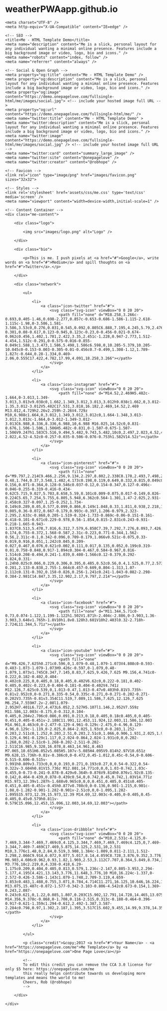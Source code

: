 # weatherPWAapp.github.io
<!DOCTYPE html>
<html lang="en-US">

<head>

	<meta charset="UTF-8" />
	<meta http-equiv="X-UA-Compatible" content="IE=edge" />
	
	<!-- SEO -->
	<title>Me - HTML Template Demo</title>
	<meta name="description" content="Me is a slick, personal layout for any individual wanting a minimal online presence. Features include a big background image or video, logo, bio and icons." />
	<meta name="robots" content="index, follow" />
	<meta name="referrer" content="always" />

	<!-- Social & Open Graph -->
	<meta property="og:title" content="Me - HTML Template Demo" />
	<meta property="og:description" content="Me is a slick, personal layout for any individual wanting a minimal online presence. Features include a big background image or video, logo, bio and icons." />
	<meta property="og:image" content="https://demo.onepagelove.com/fullsingle-html/me/images/social.jpg"> <!-- include your hosted image full URL -->
	<meta property="og:url" content="https://demo.onepagelove.com/fullsingle-html/me/" />
	<meta name="twitter:title" content="Me - HTML Template Demo" >
	<meta name="twitter:description" content="Me is a slick, personal layout for any individual wanting a minimal online presence. Features include a big background image or video, logo, bio and icons." />
	<meta name="twitter:image" content="https://demo.onepagelove.com/fullsingle-html/me/images/social.jpg" /> <!-- include your hosted image full URL -->
	<meta name="twitter:card" content="summary_large_image" />
	<meta name="twitter:site" content="@onepagelove" />
	<meta name="twitter:creator" content="@robhope" />

	<!-- Favicon -->
	<link rel="icon" type="image/png" href="images/favicon.png" sizes="32x32">

	<!-- Styles -->
	<link rel='stylesheet' href='assets/css/me.css' type='text/css' media='screen' />
	<meta name="viewport" content="width=device-width,initial-scale=1" />

</head>

<body id="fullsingle" class="page-template-page-fullsingle-me">

<div class="fs-me">

	<!-- Content Container -->
	<div class="me-content">
		
		<div class="logo">
			
			<img src="images/logo.png" alt="Logo" />

		</div>

		<div class="bio">
			
			<p>This is me. I push pixels at <a href="#">Google</a>, write words on <a href="#">Medium</a> and spill thoughts on <a href="#">Twitter</a>.</p>

		</div>

		<div class="network">
			
			<ul>
				
				<li>
					<a class="icon-twitter" href="#">
						<svg class="svg-icon" viewBox="0 0 20 20">
							<path fill="none" d="M18.258,3.266c-0.693,0.405-1.46,0.698-2.277,0.857c-0.653-0.686-1.586-1.115-2.618-1.115c-1.98,0-3.586,1.581-3.586,3.53c0,0.276,0.031,0.545,0.092,0.805C6.888,7.195,4.245,5.79,2.476,3.654C2.167,4.176,1.99,4.781,1.99,5.429c0,1.224,0.633,2.305,1.596,2.938C2.999,8.349,2.445,8.19,1.961,7.925C1.96,7.94,1.96,7.954,1.96,7.97c0,1.71,1.237,3.138,2.877,3.462c-0.301,0.08-0.617,0.123-0.945,0.123c-0.23,0-0.456-0.021-0.674-0.062c0.456,1.402,1.781,2.422,3.35,2.451c-1.228,0.947-2.773,1.512-4.454,1.512c-0.291,0-0.575-0.016-0.855-0.049c1.588,1,3.473,1.586,5.498,1.586c6.598,0,10.205-5.379,10.205-10.045c0-0.153-0.003-0.305-0.01-0.456c0.7-0.499,1.308-1.12,1.789-1.827c-0.644,0.28-1.334,0.469-2.06,0.555C17.422,4.782,17.99,4.091,18.258,3.266"></path>
						</svg>
					</a>
				</li>

				<li>
					<a class="icon-instagram" href="#">
						<svg class="svg-icon" viewBox="0 0 20 20">
							<path fill="none" d="M14.52,2.469H5.482c-1.664,0-3.013,1.349-3.013,3.013v9.038c0,1.662,1.349,3.012,3.013,3.012h9.038c1.662,0,3.012-1.35,3.012-3.012V5.482C17.531,3.818,16.182,2.469,14.52,2.469 M13.012,4.729h2.26v2.259h-2.26V4.729z M10,6.988c1.664,0,3.012,1.349,3.012,3.012c0,1.664-1.348,3.013-3.012,3.013c-1.664,0-3.012-1.349-3.012-3.013C6.988,8.336,8.336,6.988,10,6.988 M16.025,14.52c0,0.831-0.676,1.506-1.506,1.506H5.482c-0.831,0-1.507-0.675-1.507-1.506V9.247h1.583C5.516,9.494,5.482,9.743,5.482,10c0,2.497,2.023,4.52,4.518,4.52c2.494,0,4.52-2.022,4.52-4.52c0-0.257-0.035-0.506-0.076-0.753h1.582V14.52z"></path>
						</svg>
					</a>
				</li>

				<li>
					<a class="icon-pinterest" href="#">
						<svg class="svg-icon" viewBox="0 0 20 20">
							<path fill="none" d="M9.797,2.214C9.466,2.256,9.134,2.297,8.802,2.338C8.178,2.493,7.498,2.64,6.993,2.935C5.646,3.723,4.712,4.643,4.087,6.139C3.985,6.381,3.982,6.615,3.909,6.884c-0.48,1.744,0.37,3.548,1.402,4.173c0.198,0.119,0.649,0.332,0.815,0.049c0.092-0.156,0.071-0.364,0.128-0.546c0.037-0.12,0.154-0.347,0.127-0.496c-0.046-0.255-0.319-0.416-0.434-0.62C5.715,9.027,5.703,8.658,5.59,8.101c0.009-0.075,0.017-0.149,0.026-0.224C5.65,7.254,5.755,6.805,5.948,6.362c0.564-1.301,1.47-2.025,2.931-2.458c0.327-0.097,1.25-0.252,1.734-0.149c0.289,0.05,0.577,0.099,0.866,0.149c1.048,0.33,1.811,0.938,2.218,1.888c0.256,0.591,0.33,1.725,0.154,2.483c-0.085,0.36-0.072,0.667-0.179,0.993c-0.397,1.206-0.979,2.323-2.295,2.633c-0.868,0.205-1.519-0.324-1.733-0.869c-0.06-0.151-0.161-0.418-0.101-0.671c0.229-0.978,0.56-1.854,0.815-2.831c0.243-0.931-0.218-1.665-0.943-1.837C8.513,5.478,7.816,6.312,7.579,6.858C7.39,7.292,7.276,8.093,7.426,8.672c0.047,0.183,0.269,0.674,0.23,0.844c-0.174,0.755-0.372,1.568-0.587,2.31c-0.223,0.771-0.344,1.562-0.56,2.311c-0.1,0.342-0.096,0.709-0.179,1.066v0.521c-0.075,0.33-0.019,0.916,0.051,1.242c0.045,0.209-0.027,0.467,0.076,0.621c0.002,0.111,0.017,0.135,0.052,0.199c0.319-0.01,0.758-0.848,0.917-1.094c0.304-0.467,0.584-0.967,0.816-1.514c0.208-0.494,0.241-1.039,0.408-1.566c0.12-0.379,0.292-0.824,0.331-1.24h0.025c0.066,0.229,0.306,0.395,0.485,0.52c0.56,0.4,1.525,0.77,2.573,0.523c1.188-0.281,2.133-0.838,2.755-1.664c0.457-0.609,0.804-1.313,1.07-2.112c0.131-0.392,0.158-0.826,0.256-1.241c0.241-1.043-0.082-2.298-0.384-2.981C14.847,3.35,12.902,2.17,9.797,2.214"></path>
						</svg>
					</a>
				</li>

				<li>
					<a class="icon-facebook" href="#">
						<svg class="svg-icon" viewBox="0 0 20 20">
							<path fill="none" d="M11.344,5.71c0-0.73,0.074-1.122,1.199-1.122h1.502V1.871h-2.404c-2.886,0-3.903,1.36-3.903,3.646v1.765h-1.8V10h1.8v8.128h3.601V10h2.403l0.32-2.718h-2.724L11.344,5.71z"></path>
						</svg>
					</a>
				</li>

				<li>
					<a class="icon-youtube" href="#">
						<svg class="svg-icon" viewBox="0 0 20 20">
							<path fill="none" d="M9.426,7.625h0.271c0.596,0,1.079-0.48,1.079-1.073V4.808c0-0.593-0.483-1.073-1.079-1.073H9.426c-0.597,0-1.079,0.48-1.079,1.073v1.745C8.347,7.145,8.83,7.625,9.426,7.625 M9.156,4.741c0-0.222,0.182-0.402,0.404-0.402c0.225,0,0.405,0.18,0.405,0.402V6.62c0,0.222-0.181,0.402-0.405,0.402c-0.223,0-0.404-0.181-0.404-0.402V4.741z M12.126,7.625c0.539,0,1.013-0.47,1.013-0.47v0.403h0.81V3.735h-0.81v2.952c0,0-0.271,0.335-0.54,0.335c-0.271,0-0.271-0.202-0.271-0.202V3.735h-0.81v3.354C11.519,7.089,11.586,7.625,12.126,7.625 M6.254,7.559H7.2v-2.08l1.079-2.952H7.401L6.727,4.473L6.052,2.527H5.107l1.146,2.952V7.559z M11.586,12.003c-0.175,0-0.312,0.104-0.405,0.204v2.706c0.086,0.091,0.213,0.18,0.405,0.18c0.405,0,0.405-0.451,0.405-0.451v-2.188C11.991,12.453,11.924,12.003,11.586,12.003 M14.961,8.463c0,0-2.477-0.129-4.961-0.129c-2.475,0-4.96,0.129-4.96,0.129c-1.119,0-2.025,0.864-2.025,1.93c0,0-0.203,1.252-0.203,2.511c0,1.252,0.203,2.51,0.203,2.51c0,1.066,0.906,1.931,2.025,1.931c0,0,2.438,0.129,4.96,0.129c2.437,0,4.961-0.129,4.961-0.129c1.117,0,2.024-0.864,2.024-1.931c0,0,0.202-1.268,0.202-2.51c0-1.268-0.202-2.511-0.202-2.511C16.985,9.328,16.078,8.463,14.961,8.463 M7.065,10.651H6.052v5.085H5.107v-5.085H4.095V9.814h2.97V10.651z M9.628,15.736h-0.81v-0.386c0,0-0.472,0.45-1.012,0.45c-0.54,0-0.606-0.515-0.606-0.515v-3.991h0.809v3.733c0,0,0,0.193,0.271,0.193c0.27,0,0.54-0.322,0.54-0.322v-3.604h0.81V15.736z M12.801,14.771c0,0,0,1.03-0.742,1.03c-0.455,0-0.73-0.241-0.878-0.429v0.364h-0.876V9.814h0.876v1.92c0.135-0.142,0.464-0.439,0.878-0.439c0.54,0,0.742,0.45,0.742,1.03V14.771z M15.973,12.39v1.287h-1.688v0.965c0,0,0,0.451,0.405,0.451s0.405-0.451,0.405-0.451v-0.45h0.877v0.708c0,0-0.136,0.901-1.215,0.901c-1.08,0-1.282-0.901-1.282-0.901v-2.51c0,0,0-1.095,1.282-1.095S15.973,12.39,15.973,12.39 M14.69,12.003c-0.405,0-0.405,0.45-0.405,0.45v0.579h0.811v-0.579C15.096,12.453,15.096,12.003,14.69,12.003"></path>
						</svg>
					</a>
				</li>

				<li>
					<a class="icon-dribbble" href="#">
						<svg class="svg-icon" viewBox="0 0 20 20">
							<path fill="none" d="M10,2.531c-4.125,0-7.469,3.344-7.469,7.469c0,4.125,3.344,7.469,7.469,7.469c4.125,0,7.469-3.344,7.469-7.469C17.469,5.875,14.125,2.531,10,2.531 M10,3.776c1.48,0,2.84,0.519,3.908,1.384c-1.009,0.811-2.111,1.512-3.298,2.066C9.914,6.072,9.077,5.017,8.14,4.059C8.728,3.876,9.352,3.776,10,3.776 M6.903,4.606c0.962,0.93,1.82,1.969,2.53,3.112C7.707,8.364,5.849,8.734,3.902,8.75C4.264,6.976,5.382,5.481,6.903,4.606 M3.776,10c2.219,0,4.338-0.418,6.29-1.175c0.209,0.404,0.405,0.813,0.579,1.236c-2.147,0.805-3.953,2.294-5.177,4.195C4.421,13.143,3.776,11.648,3.776,10 M10,16.224c-1.337,0-2.572-0.426-3.586-1.143c1.079-1.748,2.709-3.119,4.659-3.853c0.483,1.488,0.755,3.071,0.784,4.714C11.271,16.125,10.646,16.224,10,16.224 M13.075,15.407c-0.072-1.577-0.342-3.103-0.806-4.542c0.673-0.154,1.369-0.243,2.087-0.243c0.621,0,1.22,0.085,1.807,0.203C15.902,12.791,14.728,14.465,13.075,15.407 M14.356,9.378c-0.868,0-1.708,0.116-2.515,0.313c-0.188-0.464-0.396-0.917-0.621-1.359c1.294-0.612,2.492-1.387,3.587-2.284c0.798,0.97,1.302,2.187,1.395,3.517C15.602,9.455,14.99,9.378,14.356,9.378"></path>
						</svg>
					</a>
				</li>

			</ul>

			<p class="credit">&copy;2017 <a href="#">Your Name</a> - <a href="https://onepagelove.com/me">Me Template</a> by <a href="https://onepagelove.com">One Page Love</a></p>

			<!-- 
			To edit this credit you can remove the CCA 3.0 license for only $5 here: https://onepagelove.com/me 
			this really helps contribute towards us developing more templates and means the world to me!
			Cheers, Rob (@robhope)
			-->

		</div>

	</div>

</div>

</body>
</html>
